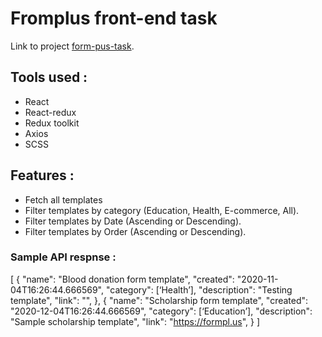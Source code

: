 # Fromplus front-end task

Link to project [form-pus-task](https://makinde-formplus-task.netlify.app/).

## Tools used :

* React
* React-redux
* Redux toolkit
* Axios
* SCSS 


## Features :
* Fetch all templates
* Filter templates by category (Education, Health, E-commerce, All).
* Filter templates by Date (Ascending or Descending).
* Filter templates by Order (Ascending or Descending).

### Sample API respnse :
   [
  {
    "name": "Blood donation form template",
    "created": "2020-11-04T16:26:44.666569",
    "category": [‘Health’],
    "description": "Testing template",
    "link": "",
   },
  {
    "name": "Scholarship form template",
    "created": "2020-12-04T16:26:44.666569",
    "category": [‘Education’],
    "description": "Sample scholarship template",
    "link": "https://formpl.us",
   }
 ]
